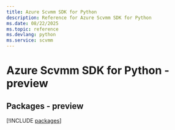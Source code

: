 ```yaml
---
title: Azure Scvmm SDK for Python
description: Reference for Azure Scvmm SDK for Python
ms.date: 08/22/2025
ms.topic: reference
ms.devlang: python
ms.service: scvmm
---
```

# Azure Scvmm SDK for Python - preview
## Packages - preview
[!INCLUDE [packages](scvmm-index.md)]